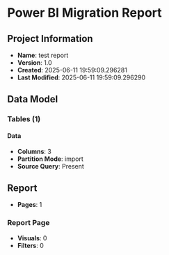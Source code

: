 # Power BI Migration Report

## Project Information
- **Name**: test report
- **Version**: 1.0
- **Created**: 2025-06-11 19:59:09.296281
- **Last Modified**: 2025-06-11 19:59:09.296290

## Data Model

### Tables (1)

#### Data
- **Columns**: 3
- **Partition Mode**: import
- **Source Query**: Present

## Report
- **Pages**: 1

### Report Page
- **Visuals**: 0
- **Filters**: 0
